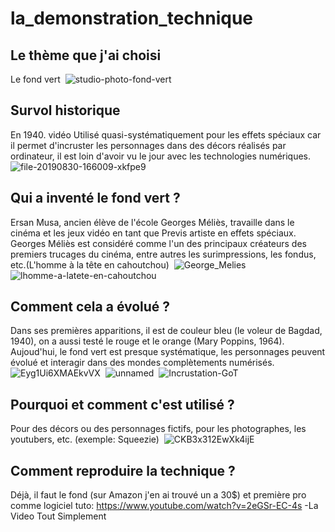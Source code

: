 # la_demonstration_technique

## Le thème que j'ai choisi 
Le fond vert 
 <img> ![studio-photo-fond-vert](https://user-images.githubusercontent.com/93718420/145079446-4af2b33b-c823-4e40-a7f2-94e6ce519d96.jpg)


## Survol historique
En 1940. vidéo Utilisé quasi-systématiquement pour les effets spéciaux car il permet d'incruster les personnages dans des décors réalisés par ordinateur, il est loin d'avoir vu le jour avec les technologies numériques.
<img> ![file-20190830-166009-xkfpe9](https://user-images.githubusercontent.com/93718420/145080076-0ea507c0-c82e-4802-8404-824d9412c996.jpg)


## Qui a inventé le fond vert ?
Ersan Musa, ancien élève de l'école Georges Méliès, travaille dans le cinéma et les jeux vidéo en tant que Previs artiste en effets spéciaux. Georges Méliès est considéré comme l'un des principaux créateurs des premiers trucages du cinéma, entre autres les surimpressions, les fondus, etc.(L'homme à la tête en cahoutchou)
<img> ![George_Melies](https://user-images.githubusercontent.com/93718420/145079934-158dad0b-51c4-40c1-bcda-c3172f413e56.jpg)
<img> ![lhomme-a-latete-en-cahoutchou](https://user-images.githubusercontent.com/93718420/145080451-31778290-d223-491f-9d96-3ff58da6e156.jpeg)


## Comment cela a évolué ?
Dans ses premières apparitions, il est de couleur bleu (le voleur de Bagdad, 1940), on a aussi testé le rouge et le orange (Mary Poppins, 1964). Aujoud'hui, le fond vert est presque systématique, les personnages peuvent évolué et interagir dans des mondes complètements numérisés.
<img> ![Eyg1Ui6XMAEkvVX](https://user-images.githubusercontent.com/93718420/145081104-7a0412a0-f922-4d15-b896-dc2308c44840.jpeg)
<img> ![unnamed](https://user-images.githubusercontent.com/93718420/145081666-b75d92bb-5b2f-482a-9a4e-7d45ffae8ea7.png)
<img> ![Incrustation-GoT](https://user-images.githubusercontent.com/93718420/145081966-1eb182b4-0cd8-487e-8e61-99ea3b8232ef.png)


## Pourquoi et comment c'est utilisé ?
Pour des décors ou des personnages fictifs, pour les photographes, les youtubers, etc. (exemple: Squeezie)
<img> ![CKB3x312EwXk4ijE](https://user-images.githubusercontent.com/93718420/145083114-0a9961c2-ee99-48b2-a048-461df6725b65.jpg)

## Comment reproduire la technique ?
Déjà, il faut le fond (sur Amazon j'en ai trouvé un a 30$) et première pro comme logiciel 
tuto: https://www.youtube.com/watch?v=2eGSr-EC-4s 
-La Video Tout Simplement

